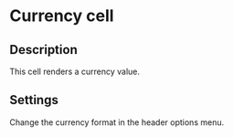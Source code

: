 # Currency cell

## Description

This cell renders a currency value.

## Settings

Change the currency format in the header options menu.
